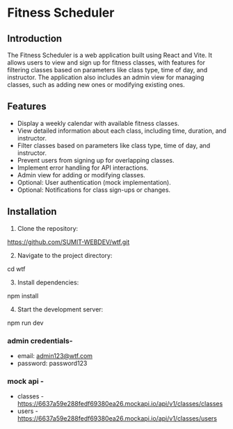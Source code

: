 
# Fitness Scheduler

## Introduction

The Fitness Scheduler is a web application built using React and Vite. It allows users to view and sign up for fitness classes, with features for filtering classes based on parameters like class type, time of day, and instructor. The application also includes an admin view for managing classes, such as adding new ones or modifying existing ones.

## Features

- Display a weekly calendar with available fitness classes.
- View detailed information about each class, including time, duration, and instructor.
- Filter classes based on parameters like class type, time of day, and instructor.
- Prevent users from signing up for overlapping classes.
- Implement error handling for API interactions.
- Admin view for adding or modifying classes.
- Optional: User authentication (mock implementation).
- Optional: Notifications for class sign-ups or changes.

## Installation

1. Clone the repository:

https://github.com/SUMIT-WEBDEV/wtf.git


2. Navigate to the project directory:

cd wtf


3. Install dependencies:

npm install


4. Start the development server:

npm run dev

### admin credentials-

- email: admin123@wtf.com
- password: password123

### mock api -
- classes - https://6637a59e288fedf69380ea26.mockapi.io/api/v1/classes/classes
- users - https://6637a59e288fedf69380ea26.mockapi.io/api/v1/classes/users

